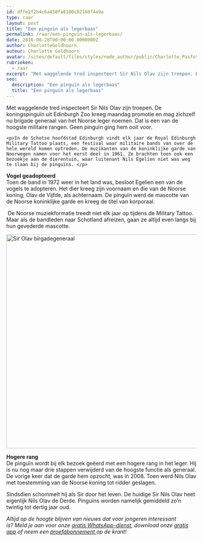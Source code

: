 ```yaml
---
id: dffe2f2b4c6a450fa8100c82168f4a9a
type: raar
layout: post
title: "Een pinguïn als legerbaas"
permalink: /raar/een-pinguïn-als-legerbaas/
date: 2016-08-28T00:00:00.0000000Z
author: CharlotteGoldhoorn
auteur: Charlotte Goldhoorn
avatar: /sites/default/files/styles/node_author/public/Charlotte_PasfotoDSC01555%20EXTRA.jpg?itok=Uh1_j08g
rubrieken:
  - raar
excerpt: "Met waggelende tred inspecteert Sir Nils Olav zijn troepen. De koningspinguïn uit Edinburgh Zoo kreeg maandag promotie en mag zichzelf nu brigade generaal van het Noorse leger noemen. Dat is een van de hoogste militaire rangen. Geen pinguïn ging hem ooit voor.  "
seo:
  description: "Een pinguïn als legerbaas"
  title: "Een pinguïn als legerbaas"
---
```

Met waggelende tred inspecteert Sir Nils Olav zijn troepen. De koningspinguïn uit Edinburgh Zoo kreeg maandag promotie en mag zichzelf nu brigade generaal van het Noorse leger noemen. Dat is een van de hoogste militaire rangen. Geen pinguïn ging hem ooit voor.  

    <p>In de Schotse hoofdstad Edinburgh vindt elk jaar de Royal Edinburgh Military Tattoo plaats, een festival waar militaire bands van over de hele wereld komen optreden. De muzikanten van de koninklijke garde van Noorwegen namen voor het eerst deel in 1961. Ze brachten toen ook een bezoekje aan de dierentuin, waar luitenant Nils Egelien niet was weg te slaan bij de pinguïns. </p>
<p><strong>Vogel geadopteerd</strong><br>Toen de band in 1972 weer in het land was, besloot Egelien een van de vogels te adopteren. Het dier kreeg zijn voornaam en die van de Noorse koning, Olav de Vijfde, als achternaam. De pinguïn werd de mascotte van de Noorse koninklijke garde en kreeg de titel van korporaal. </p>
<p> De Noorse muziekformatie treedt niet elk jaar op tijdens de Military Tattoo. Maar als de bandleden naar Schotland afreizen, gaan ze altijd even langs bij hun gevederde mascotte. </p>
<p><div class="media media-element-container media-default"><div id="file-21420" class="file file-image file-image-jpeg">

        
  
  <div class="content">
    <img alt="Sir Olav birgadegeneraal" title="Foto: EPA" height="566" width="850" class="media-element file-default" src="/sites/default/files/olav2.jpg">  </div>

  
</div>
</div>
<p><strong>Hogere rang</strong><br>De pinguïn wordt bij elk bezoek geëerd met een hogere rang in het leger. Hij is nu nog maar drie stappen verwijderd van de hoogste functie als generaal. De vorige keer dat de garde hem opzocht, was in 2008. Toen werd Nils Olav met toestemming van de Noorse koning tot ridder geslagen. </p>
<p>Sindsdien schommelt hij als Sir door het leven. De huidige Sir Nils Olav heet eigenlijk Nils Olav de Derde. Pinguïns worden namelijk gemiddeld zo’n twintig tot dertig jaar oud.</p>
<p><em>Altijd op de hoogte blijven van nieuws dat voor jongeren interessant is? Meld je aan voor onze <a href="/whatsapp">gratis WhatsApp-dienst</a>, download onze <a href="/app">gratis app</a> of neem een <a href="https://abonneren.sevendays.nl/abonneren/abonnementen/ae/artikel">proefabonnement </a>op de krant!</em></p>  
